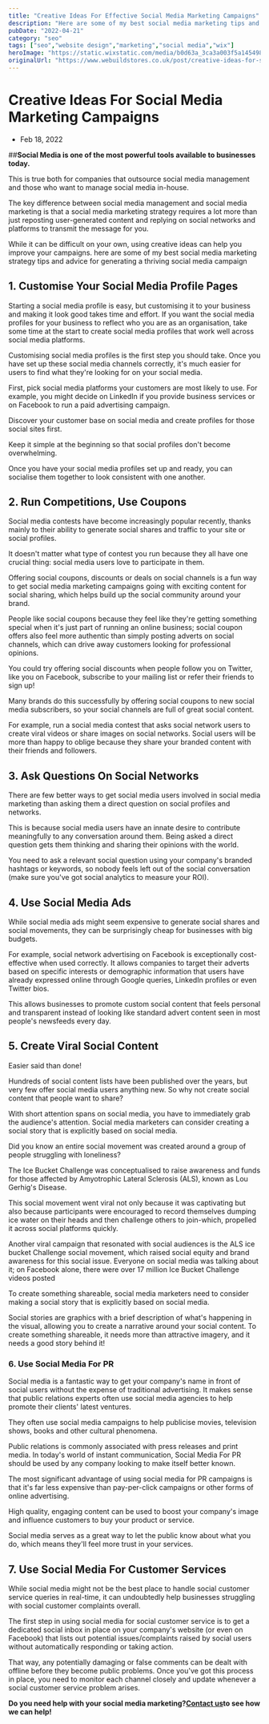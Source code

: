 ```yaml
---
title: "Creative Ideas For Effective Social Media Marketing Campaigns"
description: "Here are some of my best social media marketing tips and advice for generating a thriving social media campaign and engaging your customers."
pubDate: "2022-04-21"
category: "seo"
tags: ["seo","website design","marketing","social media","wix"]
heroImage: "https://static.wixstatic.com/media/b0d63a_3ca3a003f5a145498c9ea01bb33e15e3~mv2.jpg/v1/fill/w_740,h_420,al_c,q_90,usm_0.66_1.00_0.01,enc_avif,quality_auto/b0d63a_3ca3a003f5a145498c9ea01bb33e15e3~mv2.jpg"
originalUrl: "https://www.webuildstores.co.uk/post/creative-ideas-for-social-media-marketing-campaigns"
---
```


# Creative Ideas For Social Media Marketing Campaigns

 * Feb 18, 2022

##**Social Media is one of the most powerful tools available to businesses today.**

This is true both for companies that outsource social media management and those who want to manage social media in-house.

The key difference between social media management and social media marketing is that a social media marketing strategy requires a lot more than just reposting user-generated content and replying on social networks and platforms to transmit the message for you.

While it can be difficult on your own, using creative ideas can help you improve your campaigns. here are some of my best social media marketing strategy tips and advice for generating a thriving social media campaign

## 1\. Customise Your Social Media Profile Pages

Starting a social media profile is easy, but customising it to your business and making it look good takes time and effort. If you want the social media profiles for your business to reflect who you are as an organisation, take some time at the start to create social media profiles that work well across social media platforms.

Customising social media profiles is the first step you should take. Once you have set up these social media channels correctly, it's much easier for users to find what they're looking for on your social media.

First, pick social media platforms your customers are most likely to use. For example, you might decide on LinkedIn if you provide business services or on Facebook to run a paid advertising campaign.

Discover your customer base on social media and create profiles for those social sites first.

Keep it simple at the beginning so that social profiles don't become overwhelming.

Once you have your social media profiles set up and ready, you can socialise them together to look consistent with one another.

##

## 2\. Run Competitions, Use Coupons

Social media contests have become increasingly popular recently, thanks mainly to their ability to generate social shares and traffic to your site or social profiles.

It doesn't matter what type of contest you run because they all have one crucial thing: social media users love to participate in them.

Offering social coupons, discounts or deals on social channels is a fun way to get social media marketing campaigns going with exciting content for social sharing, which helps build up the social community around your brand.

People like social coupons because they feel like they're getting something special when it's just part of running an online business; social coupon offers also feel more authentic than simply posting adverts on social channels, which can drive away customers looking for professional opinions.

You could try offering social discounts when people follow you on Twitter, like you on Facebook, subscribe to your mailing list or refer their friends to sign up!

Many brands do this successfully by offering social coupons to new social media subscribers, so your social channels are full of great social content.

For example, run a social media contest that asks social network users to create viral videos or share images on social networks. Social users will be more than happy to oblige because they share your branded content with their friends and followers.

## 3\. Ask Questions On Social Networks

There are few better ways to get social media users involved in social media marketing than asking them a direct question on social profiles and networks.

This is because social media users have an innate desire to contribute meaningfully to any conversation around them. Being asked a direct question gets them thinking and sharing their opinions with the world.

You need to ask a relevant social question using your company's branded hashtags or keywords, so nobody feels left out of the social conversation (make sure you've got social analytics to measure your ROI).

## 4\. Use Social Media Ads

While social media ads might seem expensive to generate social shares and social movements, they can be surprisingly cheap for businesses with big budgets.

For example, social network advertising on Facebook is exceptionally cost-effective when used correctly. It allows companies to target their adverts based on specific interests or demographic information that users have already expressed online through Google queries, LinkedIn profiles or even Twitter bios.

This allows businesses to promote custom social content that feels personal and transparent instead of looking like standard advert content seen in most people's newsfeeds every day.

## 5\. Create Viral Social Content

Easier said than done!

Hundreds of social content lists have been published over the years, but very few offer social media users anything new. So why not create social content that people want to share?

With short attention spans on social media, you have to immediately grab the audience's attention. Social media marketers can consider creating a social story that is explicitly based on social media.

Did you know an entire social movement was created around a group of people struggling with loneliness?

The Ice Bucket Challenge was conceptualised to raise awareness and funds for those affected by Amyotrophic Lateral Sclerosis (ALS), known as Lou Gerhig's Disease.

This social movement went viral not only because it was captivating but also because participants were encouraged to record themselves dumping ice water on their heads and then challenge others to join-which, propelled it across social platforms quickly.

Another viral campaign that resonated with social audiences is the ALS ice bucket Challenge social movement, which raised social equity and brand awareness for this social issue. Everyone on social media was talking about it; on Facebook alone, there were over 17 million Ice Bucket Challenge videos posted

To create something shareable, social media marketers need to consider making a social story that is explicitly based on social media.

Social stories are graphics with a brief description of what's happening in the visual, allowing you to create a narrative around your social content. To create something shareable, it needs more than attractive imagery, and it needs a good story behind it!

### 6\. Use Social Media For PR

Social media is a fantastic way to get your company's name in front of social users without the expense of traditional advertising. It makes sense that public relations experts often use social media agencies to help promote their clients' latest ventures.

They often use social media campaigns to help publicise movies, television shows, books and other cultural phenomena.

Public relations is commonly associated with press releases and print media. In today's world of instant communication, Social Media For PR should be used by any company looking to make itself better known.

The most significant advantage of using social media for PR campaigns is that it's far less expensive than pay-per-click campaigns or other forms of online advertising.

High quality, engaging content can be used to boost your company's image and influence customers to buy your product or service.

Social media serves as a great way to let the public know about what you do, which means they'll feel more trust in your services.

## 7\. Use Social Media For Customer Services

While social media might not be the best place to handle social customer service queries in real-time, it can undoubtedly help businesses struggling with social customer complaints overall.

The first step in using social media for social customer service is to get a dedicated social inbox in place on your company's website (or even on Facebook) that lists out potential issues/complaints raised by social users without automatically responding or taking action.

That way, any potentially damaging or false comments can be dealt with offline before they become public problems. Once you've got this process in place, you need to monitor each channel closely and update whenever a social customer service problem arises.

**Do you need help with your social media marketing?**[**Contact us**](https://www.webuildstores.co.uk/contact)**to see how we can help!**
